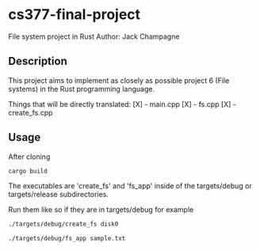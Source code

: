 # cs377-final-project
File system project in Rust
Author: Jack Champagne

## Description
This project aims to implement as closely as possible project 6 (File systems) in the Rust programming language.

Things that will be directly translated:
[X] - main.cpp
[X] - fs.cpp
[X] - create_fs.cpp

## Usage 
After cloning
```bash
cargo build
```
The executables are 'create_fs' and 'fs_app' inside of the targets/debug or targets/release subdirectories.

Run them like so if they are in targets/debug for example
```bash
./targets/debug/create_fs disk0
```

```bash
./targets/debug/fs_app sample.txt
```